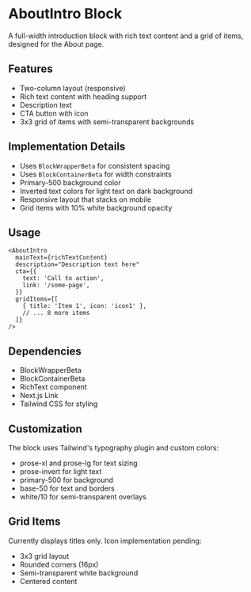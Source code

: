 # AboutIntro Block

A full-width introduction block with rich text content and a grid of items, designed for the About page.

## Features

- Two-column layout (responsive)
- Rich text content with heading support
- Description text
- CTA button with icon
- 3x3 grid of items with semi-transparent backgrounds

## Implementation Details

- Uses `BlockWrapperBeta` for consistent spacing
- Uses `BlockContainerBeta` for width constraints
- Primary-500 background color
- Inverted text colors for light text on dark background
- Responsive layout that stacks on mobile
- Grid items with 10% white background opacity

## Usage

```tsx
<AboutIntro
  mainText={richTextContent}
  description="Description text here"
  cta={{
    text: 'Call to action',
    link: '/some-page',
  }}
  gridItems={[
    { title: 'Item 1', icon: 'icon1' },
    // ... 8 more items
  ]}
/>
```

## Dependencies

- BlockWrapperBeta
- BlockContainerBeta
- RichText component
- Next.js Link
- Tailwind CSS for styling

## Customization

The block uses Tailwind's typography plugin and custom colors:

- prose-xl and prose-lg for text sizing
- prose-invert for light text
- primary-500 for background
- base-50 for text and borders
- white/10 for semi-transparent overlays

## Grid Items

Currently displays titles only. Icon implementation pending:

- 3x3 grid layout
- Rounded corners (16px)
- Semi-transparent white background
- Centered content
